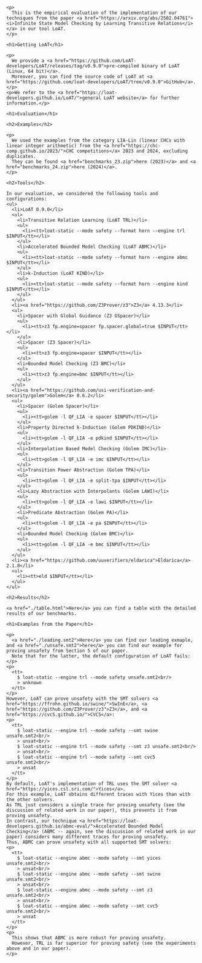 <html>
  <head>
    <meta http-equiv="Content-Type" content="text/html;charset=utf-8" >
    <title>Infinite State Model Checking by Learning Transitive Relations</title>
    <style>
      table, th, td {border: 1px solid black;}
      td {text-align: center;}
      p {text-align: justify;}
    </style>
  </head>
  <body>

    <p>
      This is the empirical evaluation of the implementation of our techniques from the paper <a href="https://arxiv.org/abs/2502.04761"><i>Infinite State Model Checking by Learning Transitive Relations</i></a> in our tool LoAT.
    </p>

    <h1>Getting LoAT</h1>

    <p>
      We provide a <a href="https://github.com/LoAT-developers/LoAT/releases/tag/v0.9.0">pre-compiled binary of LoAT (Linux, 64 bit)</a>.
      Moreover, you can find the source code of LoAT at <a href="https://github.com/loat-developers/LoAT/tree/v0.9.0">GitHub</a>.
    </p>
    <p>We refer to the <a href="https://loat-developers.github.io/LoAT/">general LoAT website</a> for further information.</p>

    <h1>Evaluation</h1>

    <h2>Examples</h2>

    <p>
      We used the examples from the category LIA-Lin (linear CHCs with linear integer arithmetic) from the <a href="https://chc-comp.github.io/2023/">CHC competitions</a> 2023 and 2024, excluding duplicates.
      They can be found <a href="benchmarks_23.zip">here (2023)</a> and <a href="benchmarks_24.zip">here (2024)</a>.
    </p>

    <h2>Tools</h2>

    In our evaluation, we considered the following tools and configurations:
    <ul>
      <li>LoAT 0.9.0</li>
      <ul>
        <li>Transitive Relation Learning (LoAT TRL)</li>
        <ul>
          <li><tt>loat-static --mode safety --format horn --engine trl $INPUT</tt></li>
        </ul>
        <li>Accelerated Bounded Model Checking (LoAT ABMC)</li>
        <ul>
          <li><tt>loat-static --mode safety --format horn --engine abmc $INPUT</tt></li>
        </ul>
        <li>k-Induction (LoAT KIND)</li>
        <ul>
          <li><tt>loat-static --mode safety --format horn --engine kind $INPUT</tt></li>
        </ul>
      </ul>
      <li><a href="https://github.com/Z3Prover/z3">Z3</a> 4.13.3</li>
      <ul>
        <li>Spacer with Global Guidance (Z3 GSpacer)</li>
        <ul>
          <li><tt>z3 fp.engine=spacer fp.spacer.global=true $INPUT</tt></li>
        </ul>
        <li>Spacer (Z3 Spacer)</li>
        <ul>
          <li><tt>z3 fp.engine=spacer $INPUT</tt></li>
        </ul>
        <li>Bounded Model Checking (Z3 BMC)</li>
        <ul>
          <li><tt>z3 fp.engine=bmc $INPUT</tt></li>
        </ul>
      </ul>
      <li><a href="https://github.com/usi-verification-and-security/golem">Golem</a> 0.6.2</li>
      <ul>
        <li>Spacer (Golem Spacer)</li>
        <ul>
          <li><tt>golem -l QF_LIA -e spacer $INPUT</tt></li>
        </ul>
        <li>Property Directed k-Induction (Golem PDKIND)</li>
        <ul>
          <li><tt>golem -l QF_LIA -e pdkind $INPUT</tt></li>
        </ul>
        <li>Interpolation Based Model Checking (Golem IMC)</li>
        <ul>
          <li><tt>golem -l QF_LIA -e imc $INPUT</tt></li>
        </ul>
        <li>Transition Power Abstraction (Golem TPA)</li>
        <ul>
          <li><tt>golem -l QF_LIA -e split-tpa $INPUT</tt></li>
        </ul>
        <li>Lazy Abstraction with Interpolants (Golem LAWI)</li>
        <ul>
          <li><tt>golem -l QF_LIA -e lawi $INPUT</tt></li>
        </ul>
        <li>Predicate Abstraction (Golem PA)</li>
        <ul>
          <li><tt>golem -l QF_LIA -e pa $INPUT</tt></li>
        </ul>
        <li>Bounded Model Checking (Golem BMC)</li>
        <ul>
          <li><tt>golem -l QF_LIA -e bmc $INPUT</tt></li>
        </ul>
      </ul>
      <li><a href="https://github.com/uuverifiers/eldarica">Eldarica</a> 2.1.0</li>
      <ul>
        <li><tt>eld $INPUT</tt></li>
      </ul>
    </ul>

    <h2>Results</h2>

    <a href="./table.html">Here</a> you can find a table with the detailed results of our benchmarks.

    <h1>Examples from the Paper</h1>

    <p>
      <a href="./leading.smt2">Here</a> you can find our leading exmaple, and <a href="./unsafe.smt2">here</a> you can find our example for proving unsafety from Section 5 of our paper.
      Note that for the latter, the default configuration of LoAT fails:
    </p>
    <p>
      <tt>
        $ loat-static --engine trl --mode safety unsafe.smt2<br/>
        > unknown
      </tt>
    </p>
    However, LoAT can prove unsafety with the SMT solvers <a href="https://ffrohn.github.io/swine/">SwInE</a>, <a href="https://github.com/Z3Prover/z3">Z3</a>, and <a href="https://cvc5.github.io/">CVC5</a>:
    <p>
      <tt>
        $ loat-static --engine trl --mode safety --smt swine unsafe.smt2<br/>
        > unsat<br/>
        $ loat-static --engine trl --mode safety --smt z3 unsafe.smt2<br/>
        > unsat<br/>
        $ loat-static --engine trl --mode safety --smt cvc5 unsafe.smt2<br/>
        > unsat
      </tt>
    </p>
    By default, LoAT's implementation of TRL uses the SMT solver <a href="https://yices.csl.sri.com/">Yices</a>.
    For this example, LoAT obtains different traces with Yices than with the other solvers.
    As TRL just considers a single trace for proving unsafety (see the discussion of related work in our paper), this prevents it from proving unsafety.
    In contrast, our technique <a href="https://loat-developers.github.io/abmc-eval/">Accelerated Bounded Model Checking</a> (ABMC -- again, see the discussion of related work in our paper) considers many different traces for proving unsafety.
    Thus, ABMC can prove unsafety with all supported SMT solvers:
    <p>
      <tt>
        $ loat-static --engine abmc --mode safety --smt yices unsafe.smt2<br/>
        > unsat<br/>
        $ loat-static --engine abmc --mode safety --smt swine unsafe.smt2<br/>
        > unsat<br/>
        $ loat-static --engine abmc --mode safety --smt z3 unsafe.smt2<br/>
        > unsat<br/>
        $ loat-static --engine abmc --mode safety --smt cvc5 unsafe.smt2<br/>
        > unsat
      </tt>
    </p>
    <p>
      This shows that ABMC is more robust for proving unsafety.
      However, TRL is far superior for proving safety (see the experiments above and in our paper).
    </p>
  </body>
</html>

